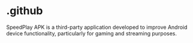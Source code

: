 # .github
SpeedPlay APK is a third-party application developed to improve Android device functionality, particularly for gaming and streaming purposes.
